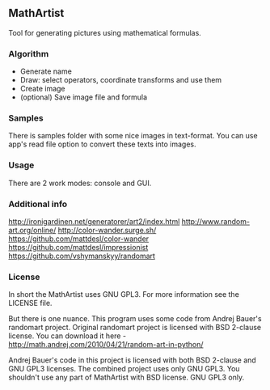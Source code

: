 ## MathArtist

Tool for generating pictures using mathematical formulas.

### Algorithm

* Generate name
* Draw: select operators, coordinate transforms and use them
* Create image
* (optional) Save image file and formula

### Samples

There is samples folder with some nice images in text-format. You can use app's read file option to convert these texts into images.

### Usage

There are 2 work modes: console and GUI.

### Additional info

http://ironigardinen.net/generatorer/art2/index.html
http://www.random-art.org/online/
http://color-wander.surge.sh/
https://github.com/mattdesl/color-wander
https://github.com/mattdesl/impressionist
https://github.com/vshymanskyy/randomart

### License

In short the MathArtist uses GNU GPL3. For more information see the LICENSE file.

But there is one nuance. This program uses some code from Andrej Bauer's randomart project. Original randomart project is licensed with BSD 2-clause license. You can download it here - http://math.andrej.com/2010/04/21/random-art-in-python/

Andrej Bauer's code in this project is licensed with both BSD 2-clause and GNU GPL3 licenses. The combined project uses only GNU GPL3. You shouldn't use any part of MathArtist with BSD license. GNU GPL3 only.
